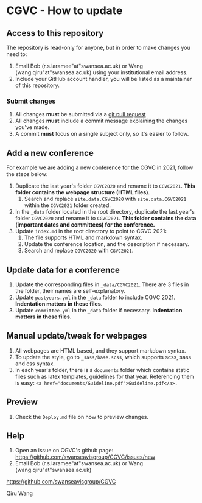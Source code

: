 CGVC - How to update
===============

## Access to this repository

The repository is read-only for anyone, but in order to make changes you need to:

1. Email Bob (r.s.laramee"at"swansea.ac.uk) or Wang (wang.qiru"at"swansea.ac.uk) using your institutional email address.
1. Include your GitHub account handler, you will be listed as a maintainer of this repository.

### Submit changes

1. All changes **must** be submitted via a [git pull request](https://help.github.com/en/github/collaborating-with-issues-and-pull-requests/about-pull-requests)
1. All changes **must** include a commit message explaining the changes you've made.
1. A commit **must** focus on a single subject only, so it's easier to follow.

## Add a new conference

For example we are adding a new conference for the CGVC in 2021, follow the steps below:

1. Duplicate the last year's folder `CGVC2020` and rename it to `CGVC2021`. **This folder contains the webpage structure (HTML files)**.
	1. Search and replace `site.data.CGVC2020` with `site.data.CGVC2021` within the `CGVC2021` folder created.
1. In the `_data` folder located in the root directory, duplicate the last year's folder `CGVC2020` and rename it to `CGVC2021`. **This folder contains the data (important dates and committees) for the conference.**
1. Update `index.md` in the root directory to point to CGVC 2021:
	1. The file supports HTML and markdown syntax.
	1. Update the conference location, and the description if necessary.
	1. Search and replace `CGVC2020` with `CGVC2021`.

## Update data for a conference

1. Update the corresponding files in `_data/CGVC2021`. There are 3 files in the folder, their names are self-explanatory.
1. Update `pastyears.yml` in the `_data` folder to include CGVC 2021. **Indentation matters in these files.**
1. Update `committee.yml` in the `_data` folder if necessary. **Indentation matters in these files.**

## Manual update/tweak for webpages

1. All webpages are HTML based, and they support markdown syntax.
1. To update the style, go to `_sass/base.scss`, which supports scss, sass and css syntax.
1. In each year's folder, there is a `documents` folder which contains static files such as latex templates, guidelines for that year. Referencing them is easy: `<a href="documents/Guideline.pdf">Guideline.pdf</a>.`

## Preview

1. Check the `Deploy.md` file on how to preview changes.

## Help

1. Open an issue on CGVC's github page: https://github.com/swanseavisgroup/CGVC/issues/new
1. Email Bob (r.s.laramee"at"swansea.ac.uk) or Wang (wang.qiru"at"swansea.ac.uk)

https://github.com/swanseavisgroup/CGVC

Qiru Wang
